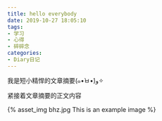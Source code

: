 ```yaml
---
title: hello everybody
date: 2019-10-27 18:05:10
tags:
- 学习
- 心得
- 碎碎念
categories:
- Diary日记
---
```


我是短小精悍的文章摘要(๑•̀ㅂ•́)و✧
<!-- more -->
紧接着文章摘要的正文内容

{% asset_img bhz.jpg This is an example image %}
